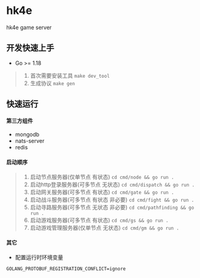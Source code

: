 # hk4e

hk4e game server

## 开发快速上手

* Go >= 1.18

> 1. 首次需要安装工具 `make dev_tool`
> 2. 生成协议 `make gen`

## 快速运行

#### 第三方组件

* mongodb
* nats-server
* redis

#### 启动顺序

> 1. 启动节点服务器(仅单节点 有状态) `cd cmd/node && go run .`
> 2. 启动http登录服务器(可多节点 无状态) `cd cmd/dispatch && go run .`
> 3. 启动网关服务器(可多节点 有状态) `cd cmd/gate && go run .`
> 4. 启动战斗服务器(可多节点 有状态 非必要) `cd cmd/fight && go run .`
> 5. 启动寻路服务器(可多节点 无状态 非必要) `cd cmd/pathfinding && go run .`
> 6. 启动游戏服务器(可多节点 有状态) `cd cmd/gs && go run .`
> 7. 启动游戏管理服务器(仅单节点 无状态) `cd cmd/gm && go run .`

#### 其它

* 配置运行时环境变量

```shell
GOLANG_PROTOBUF_REGISTRATION_CONFLICT=ignore
```
